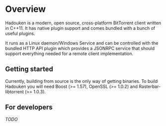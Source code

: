 # Overview

Hadouken is a modern, open source, cross-platform BitTorrent client written in C++11. It has native plugin support and comes bundled with a bunch of useful plugins.

It runs as a Linux daemon/Windows Service and can be controlled with the bundled HTTP API plugin which provides a JSONRPC service that should support everything needed for a remote client implementation.

## Getting started

Currently, building from source is the only way of getting binaries. To build Hadouken you will need Boost (>= 1.57), OpenSSL (>= 1.0.2) and Rasterbar-libtorrent (>= 1.0.3).

## For developers

*TODO*